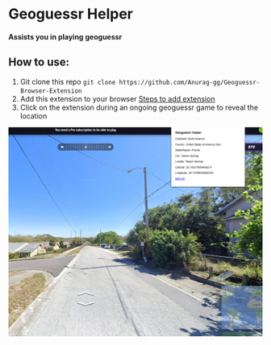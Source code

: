 # Geoguessr Helper
#### Assists you in playing geoguessr
## How to use:
1. Git clone this repo
`git clone https://github.com/Anurag-gg/Geoguessr-Browser-Extension`
2. Add this extension to your browser
[Steps to add extension](https://support.google.com/chrome/a/answer/2714278?hl=en)
3. Click on the extension during an ongoing geoguessr game to reveal the location

 ![Demo](https://github.com/Anurag-gg/Geoguessr-Browser-Extension/blob/main/demo.png)
